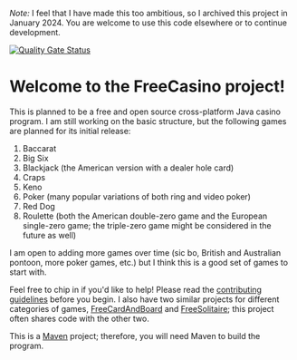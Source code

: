 _Note:_ I feel that I have made this too ambitious, so I archived this project in January 2024. You are welcome to use this code elsewhere or to continue development.

[![Quality Gate Status](https://sonarcloud.io/api/project_badges/measure?project=StrangerCoug_FreeCasino&metric=alert_status)](https://sonarcloud.io/summary/new_code?id=StrangerCoug_FreeCasino)
# Welcome to the FreeCasino project!
This is planned to be a free and open source cross-platform Java casino program. I am still working on the basic structure, but the following games are planned for its initial release:
1. Baccarat
2. Big Six
3. Blackjack (the American version with a dealer hole card)
4. Craps
5. Keno
6. Poker (many popular variations of both ring and video poker)
7. Red Dog
8. Roulette (both the American double-zero game and the European single-zero game; the triple-zero game might be considered in the future as well)

I am open to adding more games over time (sic bo, British and Australian pontoon, more poker games, etc.) but I think this is a good set of games to start with.

Feel free to chip in if you'd like to help! Please read the [contributing guidelines](/CONTRIBUTING.md) before you begin. I also have two similar projects for different categories of games, [FreeCardAndBoard](https://github.com/StrangerCoug/FreeCardAndBoard) and [FreeSolitaire](https://github.com/StrangerCoug/FreeSolitaire); this project often shares code with the other two.

This is a [Maven](https://maven.apache.org/) project; therefore, you will need Maven to build the program. 
